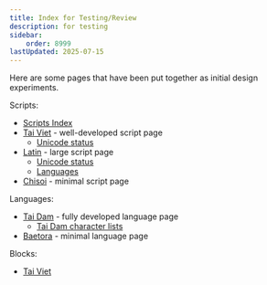 ```yaml
---
title: Index for Testing/Review
description: for testing
sidebar:
    order: 8999
lastUpdated: 2025-07-15
---
```


Here are some pages that have been put together as initial design experiments.

Scripts:
* [Scripts Index](/scrlang/scripts)
* [Tai Viet](/scrlang/script-tavt) - well-developed script page
    * [Unicode status](/scrlang/script-tavt-unicode)
* [Latin](/scrlang/script-latn) - large script page
    * [Unicode status](/scrlang/script-latn-unicode)
    * [Languages](/scrlang/script-latn-langs)
* [Chisoi](/scrlang/script-chis) - minimal script page

Languages:
* [Tai Dam](/scrlang/lang-blt) - fully developed language page
    * [Tai Dam character lists](/scrlang/lang-blt-chars)
* [Baetora](/scrlang/lang-btr) - minimal language page

Blocks:
* [Tai Viet](/scrlang/block-tai-viet)
